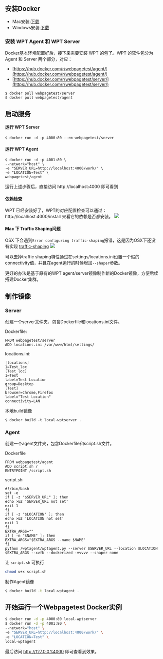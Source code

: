 ## 安装Docker
- Mac安装:[下载](https://docs.docker.com/docker-for-mac/install/)
- Windows安装:[下载](https://docs.docker.com/docker-for-windows/install/)

### 安装 WPT Agent 和 WPT Server

Docker基本环境配置好后，接下来需要安装 WPT 的包了。WPT 的软件包分为 Agent 和 Server 两个部分，对应：

- [https://hub.docker.com/r/webpagetest/agent/](https://hub.docker.com/r/webpagetest/agent/)
- [https://hub.docker.com/r/webpagetest/server/](https://hub.docker.com/r/webpagetest/server/)

```
$ docker pull webpagetest/server
$ docker pull webpagetest/agent
```

## 启动服务

#### 运行 WPT Server

```
$ docker run -d -p 4000:80 --rm webpagetest/server
```

#### 运行 WPT Agent

```
$ docker run -d -p 4001:80 \
--network="host" \
-e "SERVER_URL=http://localhost:4000/work/" \
-e "LOCATION=Test" \
webpagetest/agent
```

运行上述步骤后，直接访问 http://localhost:4000 即可看到 

#### 依赖检查
WPT 已经安装好了，WPT的对应配置检查可以通过：http://localhost:4000/install 来看它的依赖是否都安装。
![](https://qpic.url.cn/feeds_pic/Q3auHgzwzM4vdyzE3wGKlRgkjoibP8l42fB3rldwvBeAvGamY2icnUJA/)

#### Mac 下 Traffic Shaping问题

OSX 下会遇到`Error configuring traffic-shaping`报错，这是因为OSX下还没有实现 [traffic-shaping](https://github.com/WPO-Foundation/wptagent/issues/23)
![](https://qpic.url.cn/feeds_pic/ajNVdqHZLLArWzStD2HI0v9M7J7vqqtsW98tgXveyC5gxCqqMicB8icw/)

可以去掉traffic shaping特性通过在settings/locations.ini设置一个假的connectivity值，并且在agent运行的时候增加`--shaper`参数。

更好的办法是基于原有的WPT agent/server镜像制作新的Docker镜像，方便后续搭建Docker集群。

## 制作镜像

### Server

创建一个server文件夹，包含Dockerfile和locations.ini文件。

Dockerfile:
```
FROM webpagetest/server
ADD locations.ini /var/www/html/settings/
```

locations.ini:

```
[locations]
1=Test_loc
[Test_loc]
1=Test
label=Test Location
group=Desktop
[Test]
browser=Chrome,Firefox
label="Test Location"
connectivity=LAN
```

本地build镜像
```
$ docker build -t local-wptserver .
```

### Agent

创建一个agent文件夹，包含Dockerfile和script.sh文件。

Dockerfile

```
FROM webpagetest/agent
ADD script.sh /
ENTRYPOINT /script.sh
```

script.sh

```
#!/bin/bash
set -e
if [ -z "$SERVER_URL" ]; then
echo >&2 'SERVER_URL not set'
exit 1
fi
if [ -z "$LOCATION" ]; then
echo >&2 'LOCATION not set'
exit 1
fi
EXTRA_ARGS=""
if [ -n "$NAME" ]; then
EXTRA_ARGS="$EXTRA_ARGS --name $NAME"
fi
python /wptagent/wptagent.py --server $SERVER_URL --location $LOCATION $EXTRA_ARGS --xvfb --dockerized -vvvvv --shaper none
```

让 `script.sh` 可执行

```sh
chmod u+x script.sh
```

制作Agent镜像

```sh
$ docker build -t local-wptagent .
```

## 开始运行一个Webpagetest Docker实例

```sh
$ docker run -d -p 4000:80 local-wptserver
$ docker run -d -p 4001:80 \
--network="host" \
-e "SERVER_URL=http://localhost:4000/work/" \
-e "LOCATION=Test" \
local-wptagent

```

最后访问 http://127.0.0.1:4000 即可查看到效果。
